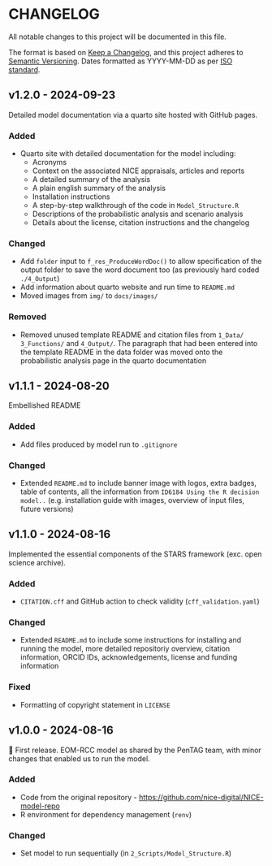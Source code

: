 # CHANGELOG

All notable changes to this project will be documented in this file.

The format is based on [Keep a Changelog](https://keepachangelog.com/en/1.1.0/),
and this project adheres to [Semantic Versioning](https://semver.org/spec/v2.0.0.html). Dates formatted as YYYY-MM-DD as per [ISO standard](https://www.iso.org/iso-8601-date-and-time-format.html).

## v1.2.0 - 2024-09-23

Detailed model documentation via a quarto site hosted with GitHub pages.

### Added

* Quarto site with detailed documentation for the model including:
  * Acronyms
  * Context on the associated NICE appraisals, articles and reports
  * A detailed summary of the analysis
  * A plain english summary of the analysis
  * Installation instructions
  * A step-by-step walkthrough of the code in `Model_Structure.R`
  * Descriptions of the probabilistic analysis and scenario analysis
  * Details about the license, citation instructions and the changelog

### Changed

* Add `folder` input to `f_res_ProduceWordDoc()` to allow specification of the output folder to save the word document too (as previously hard coded `./4_Output`)
* Add information about quarto website and run time to `README.md`
* Moved images from `img/` to `docs/images/`

### Removed

* Removed unused template README and citation files from `1_Data/` `3_Functions/` and `4_Output/`. The paragraph that had been entered into the template README in the data folder was moved onto the probabilistic analysis page in the quarto documentation

## v1.1.1 - 2024-08-20

Embellished README

### Added

* Add files produced by model run to `.gitignore`

### Changed

* Extended `README.md` to include banner image with logos, extra badges, table of contents, all the information from `ID6184 Using the R decision model..` (e.g. installation guide with images, overview of input files, future versions)

## v1.1.0 - 2024-08-16

Implemented the essential components of the STARS framework (exc. open science archive).

### Added

* `CITATION.cff` and GitHub action to check validity (`cff_validation.yaml`)

### Changed

* Extended `README.md` to include some instructions for installing and running the model, more detailed repositoriy overview, citation information, ORCID IDs, acknowledgements, license and funding information

### Fixed

* Formatting of copyright statement in `LICENSE`

## v1.0.0 - 2024-08-16

🌱 First release. EOM-RCC model as shared by the PenTAG team, with minor changes that enabled us to run the model.

### Added

* Code from the original repository - <https://github.com/nice-digital/NICE-model-repo>
* R environment for dependency management (`renv`)

### Changed

* Set model to run sequentially (in `2_Scripts/Model_Structure.R`)
